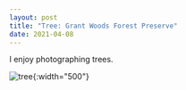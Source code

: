 ```yaml
---
layout: post
title: "Tree: Grant Woods Forest Preserve"
date: 2021-04-08
---
```


I enjoy photographing trees. 

![tree](/assets/04082021-tree.jpg){:width="500"}
